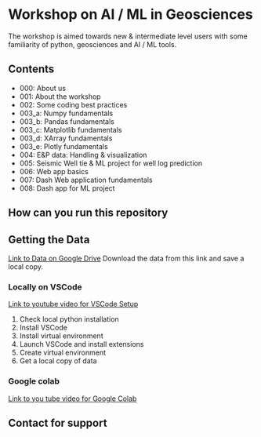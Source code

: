 # Workshop on AI / ML in Geosciences

The workshop is aimed towards new & intermediate level users with some familiarity of python, geosciences and AI / ML tools.

## Contents
* 000: About us
* 001: About the workshop
* 002: Some coding best practices
* 003_a: Numpy fundamentals
* 003_b: Pandas fundamentals
* 003_c: Matplotlib fundamentals
* 003_d: XArray fundamentals
* 003_e: Plotly fundamentals
* 004: E&P data: Handling & visualization
* 005: Seismic Well tie & ML project for well log prediction
* 006: Web app basics
* 007: Dash Web application fundamentals
* 008: Dash app for ML project

## How can you run this repository

## Getting the Data

[Link to Data on Google Drive](https://drive.google.com/drive/folders/16rCYKklQs-Jt5iVp1Gvfiu25ATz-BQ2D?usp=sharing)
Download the data from this link and save a local copy.

### Locally on VSCode
[Link to youtube video for VSCode Setup](http://www.rezlytix.com)
1. Check local python installation
2. Install VSCode
3. Install virtual environment
4. Launch VSCode and install extensions
5. Create virtual environment
6. Get a local copy of data

### Google colab
[Link to you tube video for Google Colab](http://www.rezlytix.com)

## Contact for support
